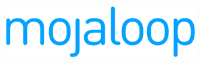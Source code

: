 
<p align="center">
  <a target="_blank" href="https://mojaloop.io">
    <img src="./mojaloop_logo.png"/>
  </a>
</p>
